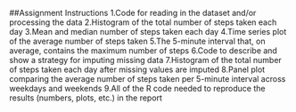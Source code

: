 ##Assignment Instructions 1.Code for reading in the dataset and/or processing the data 2.Histogram of the total number of steps taken each day 3.Mean and median number of steps taken each day 4.Time series plot of the average number of steps taken 5.The 5-minute interval that, on average, contains the maximum number of steps 6.Code to describe and show a strategy for imputing missing data 7.Histogram of the total number of steps taken each day after missing values are imputed 8.Panel plot comparing the average number of steps taken per 5-minute interval across weekdays and weekends 9.All of the R code needed to reproduce the results (numbers, plots, etc.) in the report

